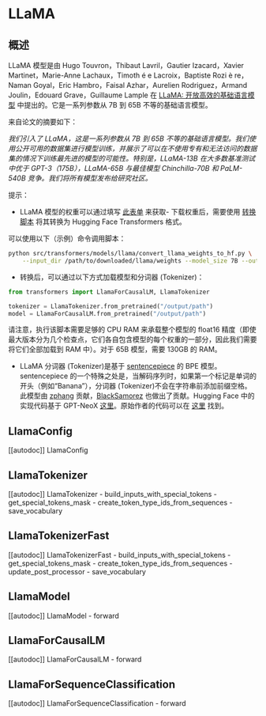 <!--版权所有 2022 年 HuggingFace 团队保留所有权利。
根据 Apache 许可证第 2.0 版（“许可证”）获得许可；除非符合许可证，否则您不得使用此文件。您可以在以下位置获取许可证的副本
http://www.apache.org/licenses/LICENSE-2.0
除非适用法律要求或书面同意，根据许可证分发的软件是基于“按原样”分发，不附带任何形式的担保或条件。请参阅许可证以了解具体的语言权限和限制。
⚠️请注意，此文件是 Markdown 格式，但包含我们的文档构建器（类似于 MDX）的特定语法，可能无法在您的 Markdown 查看器中正确渲染。
-->
# LLaMA

## 概述

LLaMA 模型是由 Hugo Touvron，Thibaut Lavril，Gautier Izacard，Xavier Martinet，Marie-Anne Lachaux，Timoth é e Lacroix，Baptiste Rozi è re，Naman Goyal，Eric Hambro，Faisal Azhar，Aurelien Rodriguez，Armand Joulin，Edouard Grave，Guillaume Lample 在 [LLaMA: 开放高效的基础语言模型](https://arxiv.org/abs/2302.13971) 中提出的。它是一系列参数从 7B 到 65B 不等的基础语言模型。

来自论文的摘要如下：

*我们引入了 LLaMA，这是一系列参数从 7B 到 65B 不等的基础语言模型。我们使用公开可用的数据集进行模型训练，并展示了可以在不使用专有和无法访问的数据集的情况下训练最先进的模型的可能性。特别是，LLaMA-13B 在大多数基准测试中优于 GPT-3（175B），LLaMA-65B 与最佳模型 Chinchilla-70B 和 PaLM-540B 竞争。我们将所有模型发布给研究社区。*

提示：

- LLaMA 模型的权重可以通过填写 [此表单](https://docs.google.com/forms/d/e/1FAIpQLSfqNECQnMkycAp2jP4Z9TFX0cGR4uf7b_fBxjY_OjhJILlKGA/viewform?usp=send_form) 来获取- 下载权重后，需要使用 [转换脚本](https://github.com/huggingface/transformers/blob/main/src/transformers/models/llama/convert_llama_weights_to_hf.py) 将其转换为 Hugging Face Transformers 格式。

可以使用以下（示例）命令调用脚本：

```bash
python src/transformers/models/llama/convert_llama_weights_to_hf.py \
    --input_dir /path/to/downloaded/llama/weights --model_size 7B --output_dir /output/path
```

- 转换后，可以通过以下方式加载模型和分词器 (Tokenizer)：

```python
from transformers import LlamaForCausalLM, LlamaTokenizer

tokenizer = LlamaTokenizer.from_pretrained("/output/path")
model = LlamaForCausalLM.from_pretrained("/output/path")
```

请注意，执行该脚本需要足够的 CPU RAM 来承载整个模型的 float16 精度（即使最大版本分为几个检查点，它们各自包含模型的每个权重的一部分，因此我们需要将它们全部加载到 RAM 中）。对于 65B 模型，需要 130GB 的 RAM。

- LLaMA 分词器 (Tokenizer)是基于 [sentencepiece](https://github.com/google/sentencepiece) 的 BPE 模型。sentencepiece 的一个特殊之处是，当解码序列时，如果第一个标记是单词的开头（例如“Banana”），分词器 (Tokenizer)不会在字符串前添加前缀空格。
此模型由 [zphang](https://huggingface.co/zphang) 贡献，[BlackSamorez](https://huggingface.co/BlackSamorez) 也做出了贡献。Hugging Face 中的实现代码基于 GPT-NeoX [这里](https://github.com/EleutherAI/gpt-neox)。原始作者的代码可以在 [这里](https://github.com/facebookresearch/llama) 找到。
## LlamaConfig

[[autodoc]] LlamaConfig


## LlamaTokenizer

[[autodoc]] LlamaTokenizer
    - build_inputs_with_special_tokens
    - get_special_tokens_mask
    - create_token_type_ids_from_sequences
    - save_vocabulary

## LlamaTokenizerFast

[[autodoc]] LlamaTokenizerFast
    - build_inputs_with_special_tokens
    - get_special_tokens_mask
    - create_token_type_ids_from_sequences
    - update_post_processor
    - save_vocabulary

## LlamaModel

[[autodoc]] LlamaModel
    - forward


## LlamaForCausalLM

[[autodoc]] LlamaForCausalLM
    - forward

## LlamaForSequenceClassification

[[autodoc]] LlamaForSequenceClassification
    - forward
